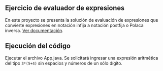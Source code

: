 ## Ejercicio de evaluador de expresiones

En este proyecto se presenta la solución de evaluación de expresiones que convierte
expresiones en notación infija a notación postfija o Polaca inversa.
[Ver documentación](https://runestone.academy/ns/books/published/pythoned/BasicDS/ExpresionesInfijasPrefijasYSufijas.html).

## Ejecución del código

Ejecutar el archivo App.java. Se solicitará ingresar una expresión aritmética
del tipo `3*(5+4)` sin espacios y números de un sólo dígito.
